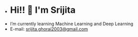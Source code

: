 -  # Hi!! 👋 I'm Srijita 
- I’m currently learning Machine Learning and Deep Learning
- E-mail: srijita.ghorai2003@gmail.com




 
  
  





<!---
Srijita-31/Srijita-31 is a ✨ special ✨ repository because its `README.md` (this file) appears on your GitHub profile.
You can click the Preview link to take a look at your changes.
--->
